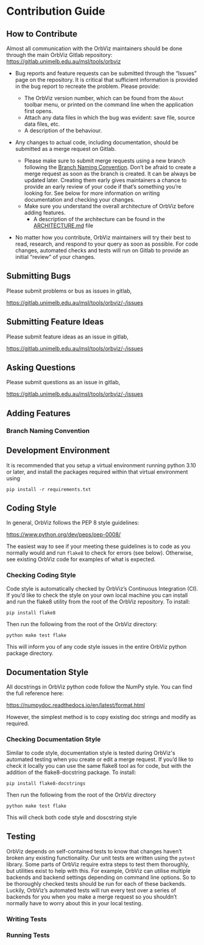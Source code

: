 # Contribution Guide

## How to Contribute
Almost all communication with the OrbViz maintainers should be done through the main OrbViz Gitlab repository: https://gitlab.unimelb.edu.au/msl/tools/orbviz

- Bug reports and feature requests can be submitted through the “Issues” page on the repository. It is critical that sufficient information is provided in the bug report to recreate the problem. Please provide:
  - The OrbViz version number, which can be found from the `About` toolbar menu, or printed on the command line when the application first opens.
  - Attach any data files in which the bug was evident: save file, source data files, etc.
  - A description of the behaviour.

- Any changes to actual code, including documentation, should be submitted as a merge request on Gitlab.
  - Please make sure to submit merge requests using a new branch following the [Branch Naming Convention](#branch-naming-convention). Don’t be afraid to create a merge request as soon as the branch is created. It can be always be updated later. Creating them early gives maintainers a chance to provide an early review of your code if that’s something you’re looking for. See below for more information on writing documentation and checking your changes.
  - Make sure you understand the overall architecture of OrbViz before adding features.
	- A description of the architecture can be found in the [ARCHITECTURE.md](https://gitlab.unimelb.edu.au/msl/tools/orbviz/-/blob/main/ARCHITECTURE.md) file

- No matter how you contribute, OrbViz maintainers will try their best to read, research, and respond to your query as soon as possible. For code changes, automated checks and tests will run on Gitlab to provide an initial “review” of your changes.

## Submitting Bugs
Please submit problems or bus as issues in gitlab,

https://gitlab.unimelb.edu.au/msl/tools/orbviz/-/issues

## Submitting Feature Ideas
Please submit feature ideas as an issue in gitlab, 

https://gitlab.unimelb.edu.au/msl/tools/orbviz/-/issues

## Asking Questions
Please submit questions as an issue in gitlab,

https://gitlab.unimelb.edu.au/msl/tools/orbviz/-/issues

## Adding Features
### Branch Naming Convention

## Development Environment
It is recommended that you setup a virtual environment running python 3.10 or later, and install the packages required within that virtual environment using
```
pip install -r requirements.txt
```

## Coding Style
In general, OrbViz follows the PEP 8 style guidelines:

https://www.python.org/dev/peps/pep-0008/

The easiest way to see if your meeting these guidelines is to code as you normally would and run `flake8` to check for errors (see below). Otherwise, see existing OrbViz code for examples of what is expected.


### Checking Coding Style
Code style is automatically checked by OrbViz’s Continuous Integration (CI). If you’d like to check the style on your own local machine you can install and run the flake8 utility from the root of the OrbViz repository. To install:
```
pip install flake8
```
Then run the following from the root of the OrbViz directory:
```
python make test flake
```
This will inform you of any code style issues in the entire OrbViz python package directory.

## Documentation Style
All docstrings in OrbViz python code follow the NumPy style. You can find the full reference here:

https://numpydoc.readthedocs.io/en/latest/format.html

However, the simplest method is to copy existing doc strings and modify as required.

### Checking Documentation Style
Similar to code style, documentation style is tested during OrbViz's automated testing when you create or edit a merge request. If you’d like to check it locally you can use the same flake8 tool as for code, but with the addition of the flake8-docstring package. To install:
```
pip install flake8-docstrings
```
Then run the following from the root of the OrbViz directory
```
python make test flake
```
This will check both code style and doscstring style


## Testing
OrbViz depends on self-contained tests to know that changes haven’t broken any existing functionality. Our unit tests are written using the `pytest` library. Some parts of OrbViz require extra steps to test them thoroughly, but utilities exist to help with this. For example, OrbViz can utilise multiple backends and backend settings depending on command line options. So to be thoroughly checked tests should be run for each of these backends. Luckily, OrbViz’s automated tests will run every test over a series of backends for you when you make a merge request so you shouldn’t normally have to worry about this in your local testing.

### Writing Tests

### Running Tests